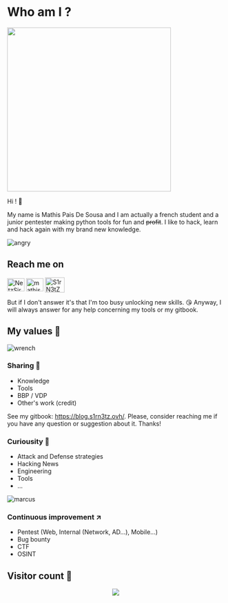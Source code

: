 # Who am I ?

<img align='center' src="https://github-readme-stats.vercel.app/api?username=mathis2001&show_icons=true&theme=dark" width="380">

Hi ! :wave: 

My name is Mathis Pais De Sousa and I am actually a french student and a junior pentester making python tools for fun and <strike>profit</strike>.
I like to hack, learn and hack again with my brand new knowledge.


![angry](https://user-images.githubusercontent.com/40497633/212874448-b1452a4d-396d-45ca-9467-589227023df1.gif)
## Reach me on
<a href="https://twitter.com/NetzSir" target="blank"><img align="center" src="https://raw.githubusercontent.com/rahuldkjain/github-profile-readme-generator/master/src/images/icons/Social/twitter.svg" alt="NetzSir" height="30" width="40" /></a>
<a href="https://linkedin.com/in/mathis-pais-de-sousa-a63646182" target="blank"><img align="center" src="https://raw.githubusercontent.com/rahuldkjain/github-profile-readme-generator/master/src/images/icons/Social/linked-in-alt.svg" alt="mathis-pais-de-sousa" height="30" width="40" /></a>
<a href="https://discord.gg/S1rN3tZ" target="blank"><img align="center" src="https://raw.githubusercontent.com/rahuldkjain/github-profile-readme-generator/master/src/images/icons/Social/discord.svg" alt="S1rN3tZ" height="35" width="45" /></a>



But if I don't answer it's that I'm too busy unlocking new skills. :kissing_heart:
Anyway, I will always answer for any help concerning my tools or my gitbook.


## My values :crown:
![wrench](https://user-images.githubusercontent.com/40497633/212872388-47e46fa1-5694-4067-8c83-7fff01e027ba.gif)


### Sharing :speech_balloon:

- Knowledge 
- Tools
- BBP / VDP
- Other's work (credit)

See my gitbook: https://blog.s1rn3tz.ovh/.
Please, consider reaching me if you have any question or suggestion about it. Thanks!

### Curiousity :satellite:

- Attack and Defense strategies
- Hacking News
- Engineering
- Tools
- ...

![marcus](https://user-images.githubusercontent.com/40497633/212873998-3d7636fb-5071-41d2-9b84-885b1d2d033f.gif)


### Continuous improvement :arrow_upper_right:

- Pentest (Web, Internal (Network, AD...), Mobile...) 
- Bug bounty
- CTF
- OSINT


## Visitor count :1234:
<p align="center"> 
  <img src="https://profile-counter.glitch.me/mathis2001/count.svg">
</p>
